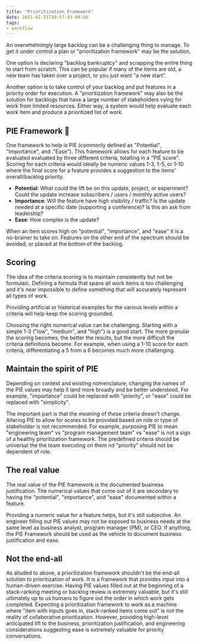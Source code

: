 ```yaml
---
title: "Prioritization Framework"
date: 2021-02-21T20:57:43-08:00
tags:
- workflow
---
```


An overwhelmingly large backlog can be a challenging thing to manage. To get it under control a plan or "prioritization framework" may be the solution.

One option is declaring "backlog bankruptcy" and scrapping the entire thing to start from scratch. This can be popular if many of the items are old, a new team has taken over a project, or you just want "a new start".

Another option is to take control of your backlog and put features in a priority order for execution. A "prioritization framework" may also be the solution for backlogs that have a large number of stakeholders vying for work from limited resources. Either way, a system would help evaluate each work item and produce a prioritized list of work.

<!--more-->

## PIE Framework 🥧

One framework to help is PIE (commonly defined as "Potential", "Importance", and ."Ease"). This framework allows for each feature to be evaluated evaluated by three different criteria, totalling in a "PIE score". Scoring for each criteria would ideally be numeric values 1-3, 1-5, or 1-10 where the final score for a feature provides a suggestion to the items' overall/backlog priority.

- **Potential**: What could the lift be on this update, project, or experiment? Could the update increase subscribers / users / monthly active users?
- **Importance**: Will the feature have high visibility / traffic? Is the update needed at a specific date (supporting a conference)? Is this an ask from leadership?
- **Ease**: How complex is the update?

When an item scores high on "potential", "importance", and "ease" it is a no-brainer to take on. Features on the other end of the spectrum should be avoided, or placed at the bottom of the backlog.

## Scoring

The idea of the criteria scoring is to maintain consistently but not be formulaic. Defining a formula that spans all work items is too challenging and it's near impossible to define something that will accurately represent all types of work.

Providing artificial or historical examples for the various levels within a criteria will help keep the scoring grounded.

Choosing the right numerical value can be challenging. Starting with a simple 1-3 ("low", "medium", and "high") is a good start. The more granular the scoring becomes, the better the results, but the more difficult the criteria definitions become. For example, when using a 1-10 score for each criteria, differentiating a 5 from a 6 becomes much more challenging.

## Maintain the spirit of PIE

Depending on context and existing nomenclature, changing the names of the PIE values may help it land more broadly and be better understood. For example, "importance" could be replaced with "priority", or "ease" could be replaced with "simplicity".

The important part is that the _meaning_ of these criteria doesn't change. Altering PIE to allow for scores to be provided based on role or type of stakeholder is not recommended. For example, purposing PIE to mean "engineering team" vs "program management team" vs "ease" is not a sign of a healthy prioritization framework. The predefined criteria should be universal the the team executing on them nd "priority" should not be dependent of role.

## The real value

The real value of the PIE framework is the documented business justification. The numerical values that come out of it are secondary to having the "potential", "importance", and "ease" documented within a feature.

Providing a numeric value for a feature helps, but it's still subjective. An engineer filling out PIE values may not be exposed to business needs at the same level as business analyst, program manager (PM), or CEO. If anything, the PIE Framework should be used as the vehicle to document business justification and ease.

## Not the end-all

As alluded to above, a prioritization framework shouldn't be the end-all solution to prioritization of work. It is a framework that provides input into a human-driven exercise. Having PIE values filled out at the beginning of a stack-ranking meeting or backlog review  is extremely valuable, but it's still ultimately up to us humans to figure out the order in which work gets completed. Expecting a prioritization framework to work as a machine where "item with inputs goes in, stack-ranked items come out" is not the reality of collaborative prioritization. However, providing high-level anticipated lift to the business, prioritization justification, and engineering considerations suggesting ease is extremely valuable for priority conversations.
